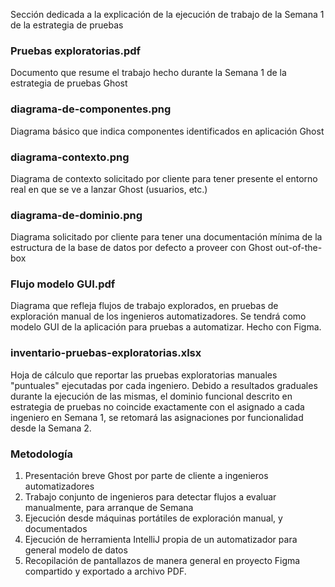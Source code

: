 Sección dedicada a la explicación de la ejecución de trabajo de la Semana 1 de la estrategia de pruebas

### Pruebas exploratorias.pdf

Documento que resume el trabajo hecho durante la Semana 1 de la estrategia de pruebas Ghost

### diagrama-de-componentes.png

Diagrama básico que indica componentes identificados en aplicación Ghost

### diagrama-contexto.png

Diagrama de contexto solicitado por cliente para tener presente el entorno real en que se ve a lanzar Ghost (usuarios, etc.)

### diagrama-de-dominio.png

Diagrama solicitado por cliente para tener una documentación mínima de la estructura de la base de datos por defecto a proveer con Ghost out-of-the-box

### Flujo modelo GUI.pdf

Diagrama que refleja flujos de trabajo explorados, en pruebas de exploración manual de los ingenieros automatizadores. Se tendrá como modelo GUI de la aplicación para pruebas a automatizar. Hecho con Figma.

### inventario-pruebas-exploratorias.xlsx

Hoja de cálculo que reportar las pruebas exploratorias manuales "puntuales" ejecutadas por cada ingeniero. Debido a resultados graduales durante la ejecución de las mismas, el dominio funcional descrito en estrategia de pruebas no coincide exactamente con el asignado a cada ingeniero en Semana 1, se retomará las asignaciones por funcionalidad desde la Semana 2.

### Metodología

1. Presentación breve Ghost por parte de cliente a ingenieros automatizadores
2. Trabajo conjunto de ingenieros para detectar flujos a evaluar manualmente, para arranque de Semana
3. Ejecución desde máquinas portátiles de exploración manual, y documentados
4. Ejecución de herramienta IntelliJ propia de un automatizador para general modelo de datos
5. Recopilación de pantallazos de manera general en proyecto Figma compartido y exportado a archivo PDF.

